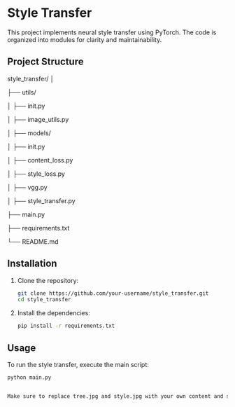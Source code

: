 # Style Transfer

This project implements neural style transfer using PyTorch. The code is organized into modules for clarity and maintainability.

## Project Structure

style_transfer/
│

├── utils/

│ ├── init.py

│ ├── image_utils.py

│ ├── models/

│ ├── init.py

│ ├── content_loss.py

│ ├── style_loss.py

│ ├── vgg.py

│ ├── style_transfer.py

├── main.py

├── requirements.txt

└── README.md

## Installation

1. Clone the repository:
    ```sh
    git clone https://github.com/your-username/style_transfer.git
    cd style_transfer
    ```

2. Install the dependencies:
    ```sh
    pip install -r requirements.txt
    ```

## Usage

To run the style transfer, execute the main script:
```sh
python main.py


Make sure to replace tree.jpg and style.jpg with your own content and style images.
